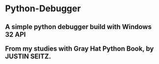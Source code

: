 # Python-Debugger
<h2>A simple python debugger build with Windows 32 API

From my studies with Gray Hat Python Book, by JUSTIN SEITZ.
